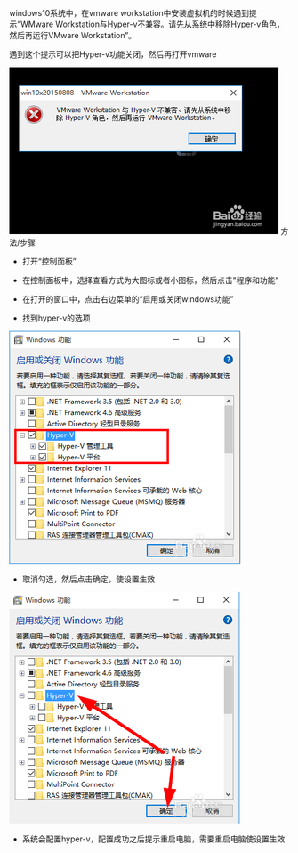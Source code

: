 windows10系统中，在vmware workstation中安装虚拟机的时候遇到提示“WMware Workstation与Hyper-v不兼容。请先从系统中移除Hyper-v角色，然后再运行VMware Workstation”。

遇到这个提示可以把Hyper-v功能关闭，然后再打开vmware

![image](https://github.com/dwjlw1314/DWJ-PROJECT/raw/master/PictureSource/2.5.1.png)
方法/步骤

* 打开“控制面板”

* 在控制面板中，选择查看方式为大图标或者小图标，然后点击"程序和功能"

* 在打开的窗口中，点击右边菜单的“启用或关闭windows功能”

* 找到hyper-v的选项

![image](https://github.com/dwjlw1314/DWJ-PROJECT/raw/master/PictureSource/2.5.2.png)

* 取消勾选，然后点击确定，使设置生效

![image](https://github.com/dwjlw1314/DWJ-PROJECT/raw/master/PictureSource/2.5.3.png)

* 系统会配置hyper-v，配置成功之后提示重启电脑，需要重启电脑使设置生效
